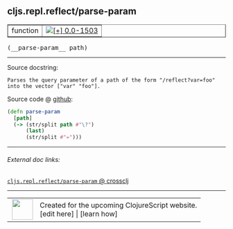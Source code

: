 ## cljs.repl.reflect/parse-param



 <table border="1">
<tr>
<td>function</td>
<td><a href="https://github.com/cljsinfo/cljs-api-docs/tree/0.0-1503"><img valign="middle" alt="[+] 0.0-1503" title="Added in 0.0-1503" src="https://img.shields.io/badge/+-0.0--1503-lightgrey.svg"></a> </td>
</tr>
</table>


 <samp>
(__parse-param__ path)<br>
</samp>

---





Source docstring:

```
Parses the query parameter of a path of the form "/reflect?var=foo"
into the vector ["var" "foo"].
```


Source code @ [github](https://github.com/clojure/clojurescript/blob/r1513/src/clj/cljs/repl/reflect.clj#L44-L50):

```clj
(defn parse-param
  [path]
  (-> (str/split path #"\?")
      (last)
      (str/split #"=")))
```

<!--
Repo - tag - source tree - lines:

 <pre>
clojurescript @ r1513
└── src
    └── clj
        └── cljs
            └── repl
                └── <ins>[reflect.clj:44-50](https://github.com/clojure/clojurescript/blob/r1513/src/clj/cljs/repl/reflect.clj#L44-L50)</ins>
</pre>

-->

---



###### External doc links:

[`cljs.repl.reflect/parse-param` @ crossclj](http://crossclj.info/fun/cljs.repl.reflect/parse-param.html)<br>

---

 <table>
<tr><td>
<img valign="middle" align="right" width="48px" src="http://i.imgur.com/Hi20huC.png">
</td><td>
Created for the upcoming ClojureScript website.<br>
[edit here] | [learn how]
</td></tr></table>

[edit here]:https://github.com/cljsinfo/cljs-api-docs/blob/master/cljsdoc/cljs.repl.reflect/parse-param.cljsdoc
[learn how]:https://github.com/cljsinfo/cljs-api-docs/wiki/cljsdoc-files

<!--

This information was too distracting to show to readers, but I'll leave it
commented here since it is helpful to:

- pretty-print the data used to generate this document
- and show how to retrieve that data



The API data for this symbol:

```clj
{:ns "cljs.repl.reflect",
 :name "parse-param",
 :signature ["[path]"],
 :history [["+" "0.0-1503"]],
 :type "function",
 :full-name-encode "cljs.repl.reflect/parse-param",
 :source {:code "(defn parse-param\n  [path]\n  (-> (str/split path #\"\\?\")\n      (last)\n      (str/split #\"=\")))",
          :title "Source code",
          :repo "clojurescript",
          :tag "r1513",
          :filename "src/clj/cljs/repl/reflect.clj",
          :lines [44 50]},
 :full-name "cljs.repl.reflect/parse-param",
 :docstring "Parses the query parameter of a path of the form \"/reflect?var=foo\"\ninto the vector [\"var\" \"foo\"]."}

```

Retrieve the API data for this symbol:

```clj
;; from Clojure REPL
(require '[clojure.edn :as edn])
(-> (slurp "https://raw.githubusercontent.com/cljsinfo/cljs-api-docs/catalog/cljs-api.edn")
    (edn/read-string)
    (get-in [:symbols "cljs.repl.reflect/parse-param"]))
```

-->
